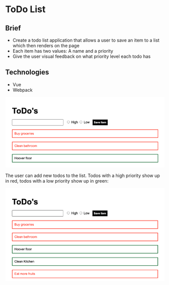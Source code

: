 # ToDo List

## Brief

- Create a todo list application that allows a user to save an item to a list which then renders on the page
- Each item has two values: A name and a priority
- Give the user visual feedback on what priority level each todo has 

## Technologies

- Vue
- Webpack

![start](images/start.png)

The user can add new todos to the list. Todos with a high priority show up in red, todos with a low priority show up in green:

![added](images/added.png)